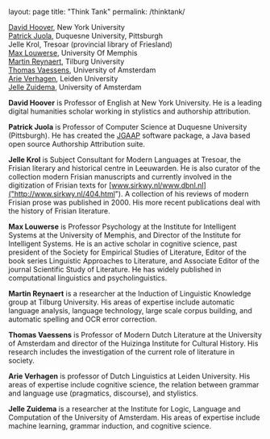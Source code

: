 layout: page
title: "Think Tank"
permalink: /thinktank/

[David Hoover](https://files.nyu.edu/dh3/public/), New York University  
[Patrick Juola](http://www.mathcs.duq.edu/~juola/), Duquesne University, Pittsburgh  
Jelle Krol, Tresoar (provincial library of Friesland)  
[Max Louwerse](http://www.memphis.edu/psychology/people/faculty/louwerse.php), University Of Memphis<br />
[Martin Reynaert](http://www.tilburguniversity.edu/webwijs/show/?uid=reynaert), Tilburg University<br />
[Thomas Vaessens](http://www.thomasvaessens.nl/), University of Amsterdam<br />
[Arie Verhagen](http://www.arieverhagen.nl/), Leiden University<br />
[Jelle Zuidema](http://staff.science.uva.nl/~jzuidema/), University of Amsterdam</p>


**David Hoover** is Professor of English at New York University. He is a leading digital humanities scholar working in stylistics and authorship attribution.  

**Patrick Juola** is Professor of Computer Science at Duquesne University (Pittsburgh). He has created the [JGAAP]("http://evllabs.com/jgaap/w/index.php/Main_Page") software package, a Java based open source Authorship Attribution suite.  

**Jelle Krol** is Subject Consultant for Modern Languages at Tresoar, the Frisian literary and historical centre in Leeuwarden. He is also curator of the collection modern Frisian manuscripts and currently involved in the digitization of Frisian texts for [www.sirkwy.nl/www.dbnl.nl]("http://www.sirkwy.nl/404.html"). A collection of his reviews of modern Frisian prose was published in 2000. His more recent publications deal with the history of Frisian literature.  

**Max Louwerse** is Professor Psychology at the Institute for Intelligent Systems at the University of Memphis, and Director of the Institute for Intelligent Systems. He is an active scholar in cognitive science, past president of the Society for Empirical Studies of Literature, Editor of the book series Linguistic Approaches to Literature, and Associate Editor of the journal Scientific Study of Literature. He has widely published in computational linguistics and psycholinguistics.  

**Martin Reynaert** is a researcher at the Induction of Linguistic Knowledge group at Tilburg University. His areas of expertise include automatic language analysis, language technology, large scale corpus building, and automatic spelling and OCR error correction.  

**Thomas Vaessens** is Professor of Modern Dutch Literature at the University of Amsterdam and director of the Huizinga Institute for Cultural History. His research includes the investigation of the current role of literature in society.  

**Arie Verhagen** is professor of Dutch Linguistics at Leiden University. His areas of expertise include cognitive science, the relation between grammar and language use (pragmatics, discourse), and stylistics.  

**Jelle Zuidema** is a researcher at the Institute for Logic, Language and Computation of the University of Amsterdam. His areas of expertise include machine learning, grammar induction, and cognitive science.  
